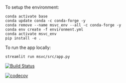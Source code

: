 To setup the environment:

    conda activate base
    conda update conda -c conda-forge -y
    conda remove --name msvc_env --all -c conda-forge -y
    conda env create -f environment.yml
    conda activate msvc_env
    pip install -e .

To run the app locally:

    streamlit run msvc/src/app.py

[![Build Status](https://app.travis-ci.com/michen00/MSVC.svg?branch=main)](https://app.travis-ci.com/michen00/MSVC)

[![codecov](https://codecov.io/gh/michen00/MSVC/branch/main/graph/badge.svg?token=QHNSF30QZ7)](https://codecov.io/gh/michen00/MSVC)
